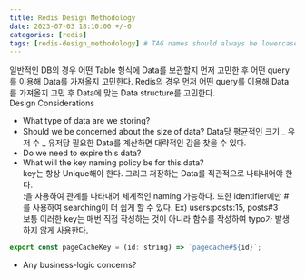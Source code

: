 ```yaml
---
title: Redis Design Methodology
date: 2023-07-03 18:10:00 +/-0
categories: [redis]
tags: [redis-design_methodology] # TAG names should always be lowercase
---
```


일반적인 DB의 경우 어떤 Table 형식에 Data를 보관할지 먼저 고민한 후 어떤 query를 이용해 Data를 가져올지 고민한다.
Redis의 경우 먼저 어떤 query를 이용해 Data를 가져올지 고민 후 Data에 맞는 Data structure를 고민한다.  
Design Considerations

- What type of data are we storing?
- Should we be concerned about the size of data?
  Data당 평균적인 크기 _ 유저 수 _ 유저당 필요한 Data를 계산하면 대략적인 감을 찾을 수 있다.
- Do we need to expire this data?
- What will the key naming policy be for this data?  
  key는 항상 Unique해야 한다. 그리고 저장하는 Data를 직관적으로 나타내어야 한다.  
  :을 사용하여 관계를 나타내어 체계적인 naming 가능하다. 또한 identifier에만 #를 사용하여 searching이 더 쉽게 할 수 있다. Ex) users:posts:15, posts#3  
  보통 이러한 key는 매번 직접 작성하는 것이 아니라 함수를 작성하여 typo가 발생하지 않게 사용한다.

```javascript
export const pageCacheKey = (id: string) => `pagecache#${id}`;
```

- Any business-logic concerns?
